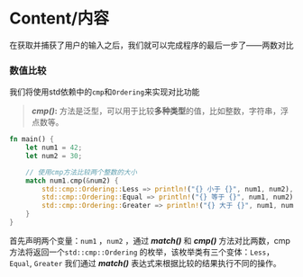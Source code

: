 # Content/内容

在获取并捕获了用户的输入之后，我们就可以完成程序的最后一步了——两数对比

### 数值比较

我们将使用std依赖中的`cmp`和`Ordering`来实现对比功能

> ***cmp()*:** 方法是泛型，可以用于比较**多种类型**的值，比如整数，字符串，浮点数等。
> 

```rust
fn main() {
    let num1 = 42;
    let num2 = 30;

    // 使用cmp方法比较两个整数的大小
    match num1.cmp(&num2) {
        std::cmp::Ordering::Less => println!("{} 小于 {}", num1, num2),
        std::cmp::Ordering::Equal => println!("{} 等于 {}", num1, num2),
        std::cmp::Ordering::Greater => println!("{} 大于 {}", num1, num2),
    }
}
```

首先声明两个变量：`num1` ，`num2` ，通过 ***match()*** 和 ***cmp()*** 方法对比两数，cmp方法将返回一个`std::cmp::Ordering` 的枚举，该枚举类有三个变体：`Less`，`Equal`, `Greater` 我们通过 ***match()*** 表达式来根据比较的结果执行不同的操作。